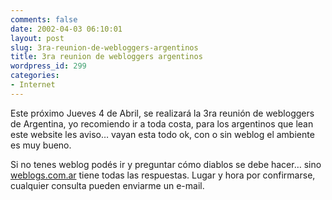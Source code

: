 ```yaml
---
comments: false
date: 2002-04-03 06:10:01
layout: post
slug: 3ra-reunion-de-webloggers-argentinos
title: 3ra reunion de webloggers argentinos
wordpress_id: 299
categories:
- Internet
---
```


Este próximo Jueves 4 de Abril, se realizará la 3ra reunión de webloggers de Argentina, yo recomiendo ir a toda costa, para los argentinos que lean este website les aviso… vayan esta todo ok, con o sin weblog el ambiente es muy bueno.





Si no tenes weblog podés ir y preguntar cómo diablos se debe hacer… sino [weblogs.com.ar](http://www.weblogs.com.ar) tiene todas las respuestas. Lugar y hora por confirmarse, cualquier consulta pueden enviarme un e-mail.




 
